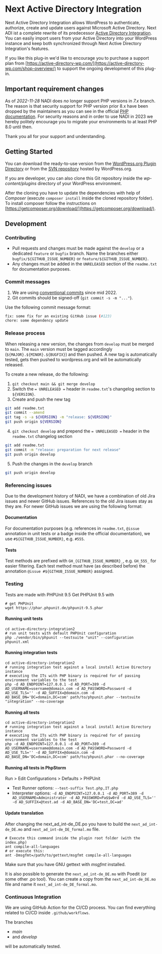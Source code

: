 # Next Active Directory Integration
Next Active Directory Integration allows WordPress to authenticate, authorize, create and update users against Microsoft Active Directory. Next ADI ist a complete rewrite of its predecessor [Active Directory Integration](https://wordpress.org/plugins/active-directory-integration/). You can easily import users from your Active Directory into your WordPress instance and keep both synchronized through Next Active Directory Integration's features.

If you like this plug-in we'd like to encourage you to purchase a support plan from [https://active-directory-wp.com/](https://active-directory-wp.com/shop-overview/) to support the ongoing development of this plug-in.

## Important requirement changes
As of *2022-11-28* NADI does *no* longer support PHP versions in *7.x* branch. The reason is that security support for PHP version prior 8.x have been dropped by the maintainers as you can see in the official [PHP documentation](http://php.net/supported-versions.php).
For security reasons and in order to use NADI in 2023 we hereby politely encourage you to migrate your environments to at least PHP 8.0 until then.

Thank you all for your support and understanding.

## Getting Started
You can download the ready-to-use version from the [WordPress.org Plugin Directory](https://wordpress.org/plugins/next-active-directory-integration) or from the [SVN repository](https://plugins.svn.wordpress.org/next-active-directory-integration) hosted by WordPress.org.

If you are developer, you can also clone this Git repository inside the *wp-content/plugins* directory of your WordPress environment.

After the cloning you have to update the dependencies with help of *Composer* (execute `composer install` inside the cloned repository folder).
To install composer follow the instructions on [https://getcomposer.org/download/](https://getcomposer.org/download/).

## Development
### Contributing
- Pull requests and changes must be made against the `develop` or a dedicated `feature` or `bugfix` branch. Name the branches either `bugfix/${GITHUB_ISSUE_NUMBER}` or `feature/${GITHUB_ISSUE_NUMBER}`.
- Any changes must be added in the `UNRELEASED` section of the `readme.txt` for documentation purposes.

### Commit messages
1. We are using [conventional commits](https://www.conventionalcommits.org/en/v1.0.0/) since mid 2022.
2. Git commits should be signed-off (`git commit -s -m "..."`).

Use the following commit message format:

```bash
fix: some fix for an existing GitHub issue (#123)
chore: some dependency update
``` 

### Release process
When releasing a new version, the changes from `develop` must be merged to `main`. 
The `main` version must be tagged accordingly (`${MAJOR}.${MINOR}.${BUGFIX}`) and then pushed. A new tag is automatically tested, gets then pushed to wordpress.org and will be automatically released.

To create a new release, do the following:

1. `git checkout main && git merge develop`
2. Switch the `= UNRELEASED =` header in `readme.txt`'s changelog section to `${VERSION}`.
3. Create and push the new tag
```bash
git add readme.txt
git commit --amend
git tag -s -a ${VERSION} -m "release: ${VERSION}"
git push origin ${VERSION}
```

4. `git checkout develop` and prepend the `= UNRELEASED =` header in the `readme.txt` changelog section
```bash
git add readme.txt
git commit -m "release: preparation for next release"
git push origin develop
```

5. Push the changes in the `develop` branch
```bash
git push origin develop
```

### Referencing issues
Due to the development history of NADI, we have a combination of old Jira issues and newer GitHub issues. References to the old Jira issues stay as they are. For newer GitHub issues we are using the following format:

#### Documentation
For documentation purposes (e.g. references in `readme.txt`, `@issue` annotation in unit tests or a badge inside the official documentation), we use `#${GITHUB_ISSUE_NUMBER}`, e.g. `#555`.

#### Tests
Test methods are prefixed with `GH_{GITHUB_ISSUE_NUMBER}_`, e.g. `GH_555_` for easier filtering.
Each test method must have (as described before) the annotation `@issue #${GITHUB_ISSUE_NUMBER}` assigned.

### Testing
Tests are made with PHPUnit 9.5 Get PHPUnit 9.5 with

```shell
# get PHPUnit
wget https://phar.phpunit.de/phpunit-9.5.phar
```

#### Running unit tests

```shell
cd active-directory-integration2
# run unit tests with default PHPUnit configuration
php ./vendor/bin/phpunit --testsuite "unit" --configuration phpunit.xml
``` 

#### Running integration tests 

```shell
cd active-directory-integration2
# running integration test against a local install Active Directory instance
# executing the ITs with PHP binary is required for of passing environment variables to the test
php -d AD_ENDPOINT=127.0.0.1 -d AD_PORT=389 -d AD_USERNAME=username@domain.com -d AD_PASSWORD=Password -d AD_USE_TLS='' -d AD_SUFFIX=@domain.com -d AD_BASE_DN='DC=domain,DC=com' path/to/phpunit.phar --testsuite "integration" --no-coverage
```

#### Running all tests

```shell
cd active-directory-integration2
# running integration test against a local install Active Directory instance
# executing the ITs with PHP binary is required for of passing environment variables to the test
php -d AD_ENDPOINT=127.0.0.1 -d AD_PORT=389 -d AD_USERNAME=username@domain.com -d AD_PASSWORD=Password -d AD_USE_TLS='' -d AD_SUFFIX=@domain.com -d AD_BASE_DN='DC=domain,DC=com' path/to/phpunit.phar --no-coverage
```

#### Running all tests in PhpStorm

Run > Edit Configurations > Defaults > PHPUnit
	
- Test Runner options: `--test-suffix Test.php,IT.php`
- Interpreter options: `-d AD_ENDPOINT=127.0.0.1 -d AD_PORT=389 -d AD_USERNAME=Administrator -d AD_PASSWORD=Pa$$w0rd -d AD_USE_TLS='' -d AD_SUFFIX=@test.ad -d AD_BASE_DN='DC=test,DC=ad'`

#### Update translation

After changing the next_ad_int-de_DE.po you have to build the `next_ad_int-de_DE.mo` and `next_ad_int-de_DE_formal.mo` file.
```shell
# Execute this command inside the plugin root folder (with the index.php)
ant compile-all-languages
# or execute this:
ant -Dmsgfmt=/path/to/gettext/msgfmt compile-all-languages
```
Make sure that you have GNU gettext with *msgfmt* installed.

It is also possible to generate the `next_ad_int-de_DE.mo` with Poedit (or some other .po tool). You can create a copy from the `next_ad_int-de_DE.mo` file and name it `next_ad_int-de_DE_formal.mo`.

### Continuous Integration
We are using GitHub Action for the CI/CD process. You can find everything related to CI/CD inside `.github/workflows`.

The branches

- *main*
- and *develop*

will be automatically tested.

